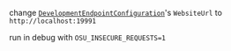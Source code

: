 change [`DevelopmentEndpointConfiguration`](https://github.com/ppy/osu/blob/master/osu.Game/Online/DevelopmentEndpointConfiguration.cs)'s `WebsiteUrl` to `http://localhost:19991`

run in debug with `OSU_INSECURE_REQUESTS=1`